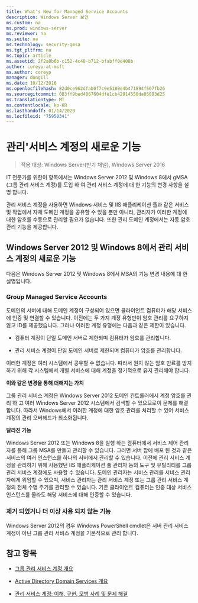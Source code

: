 ```yaml
---
title: What's New for Managed Service Accounts
description: Windows Server 보안
ms.custom: na
ms.prod: windows-server
ms.reviewer: na
ms.suite: na
ms.technology: security-gmsa
ms.tgt_pltfrm: na
ms.topic: article
ms.assetid: 2f2a8b6b-c152-4c40-b712-bfabff0e408b
author: coreyp-at-msft
ms.author: coreyp
manager: dongill
ms.date: 10/12/2016
ms.openlocfilehash: 82d0ce962dfab0f7c9e5180e4b471894f507fb26
ms.sourcegitcommit: 083ff9bed4867604dfe1cb42914550da05093d25
ms.translationtype: MT
ms.contentlocale: ko-KR
ms.lasthandoff: 01/14/2020
ms.locfileid: "75950341"
---
```

# <a name="what39s-new-for-managed-service-accounts"></a>관리&#39;서비스 계정의 새로운 기능

>적용 대상: Windows Server(반기 채널), Windows Server 2016

IT 전문가를 위한이 항목에서는 Windows Server 2012 및 Windows 8에서 gMSA (그룹 관리 서비스 계정)를 도입 하 여 관리 서비스 계정에 대 한 기능의 변경 사항을 설명 합니다.

관리 서비스 계정을 사용하면 Windows 서비스 및 IIS 애플리케이션 풀과 같은 서비스 및 작업에서 자체 도메인 계정을 공유할 수 있을 뿐만 아니라, 관리자가 이러한 계정에 대한 암호를 수동으로 관리할 필요가 없습니다. 또한 관리 도메인 계정에서는 자동 암호 관리 기능을 제공합니다.

## <a name="versions"></a>Windows Server 2012 및 Windows 8에서 관리 서비스 계정의 새로운 기능
다음은 Windows Server 2012 및 Windows 8에서 MSA의 기능 변경 내용에 대 한 설명입니다.

### <a name="group-managed-service-accounts"></a>Group Managed Service Accounts
도메인의 서버에 대해 도메인 계정이 구성되어 있으면 클라이언트 컴퓨터가 해당 서비스에 인증 및 연결할 수 있습니다. 이전에는 두 가지 계정 유형만이 암호 관리를 요구하지 않고 ID를 제공했습니다. 그러나 이러한 계정 유형에는 다음과 같은 제한이 있습니다.

-   컴퓨터 계정이 단일 도메인 서버로 제한되며 컴퓨터가 암호를 관리합니다.

-   관리 서비스 계정이 단일 도메인 서버로 제한되며 컴퓨터가 암호를 관리합니다.

이러한 계정은 여러 시스템에서 공유할 수 없습니다. 따라서 원치 않는 암호 만료를 방지하기 위해 각 시스템에서 개별 서비스에 대해 계정을 정기적으로 유지 관리해야 합니다.

**이와 같은 변경을 통해 더해지는 가치**

그룹 관리 서비스 계정은 Windows Server 2012 도메인 컨트롤러에서 계정 암호를 관리 하 고 여러 Windows Server 2012 시스템에서 검색할 수 있으므로이 문제를 해결 합니다. 따라서 Windows에서 이러한 계정에 대한 암호 관리를 처리할 수 있어 서비스 계정의 관리 오버헤드가 최소화됩니다.

**달라진 기능**

Windows Server 2012 또는 Windows 8을 실행 하는 컴퓨터에서 서비스 제어 관리자를 통해 그룹 MSA를 만들고 관리할 수 있습니다. 그러면 서버 팜에 배포 된 것과 같은 서비스의 여러 인스턴스를 하나의 서버에서 관리할 수 있습니다. 이전에 관리 서비스 계정을 관리하기 위해 사용했던 IIS 애플리케이션 풀 관리자 등의 도구 및 유틸리티를 그룹 관리 서비스 계정에도 사용할 수 있습니다. 도메인 관리자는 서비스 관리를 서비스 관리자에게 위임할 수 있으며, 서비스 관리자는 관리 서비스 계정 또는 그룹 관리 서비스 계정의 전체 수명 주기를 관리할 수 있습니다. 기존 클라이언트 컴퓨터는 인증 대상 서비스 인스턴스를 몰라도 해당 서비스에 대해 인증할 수 있습니다.

### <a name="interoperability"></a>제거 되었거나 더 이상 사용 되지 않는 기능
Windows Server 2012의 경우 Windows PowerShell cmdlet은 서버 관리 서비스 계정이 아닌 그룹 관리 서비스 계정을 기본적으로 관리 합니다.

## <a name="see-also"></a>참고 항목

-   [그룹 관리 서비스 계정 개요](group-managed-service-accounts-overview.md)

-   [Active Directory Domain Services 개요](active-directory-domain-services-overview.md)

-   [관리 서비스 계정: 이해, 구현, 모범 사례 및 문제 해결](https://blogs.technet.com/b/askds/archive/20../managed-service-accounts-understanding-implementing-best-practices-and-troubleshooting.aspx)


